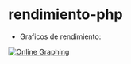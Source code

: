 # rendimiento-php

* Graficos de rendimiento:

<a href="https://www.chartgo.com/share.do?id=d0d5780daa"> 
<img src="https://www.chartgo.com/embed.do?id=d0d5780daa" alt="Online Graphing" border="0" />
</a>
